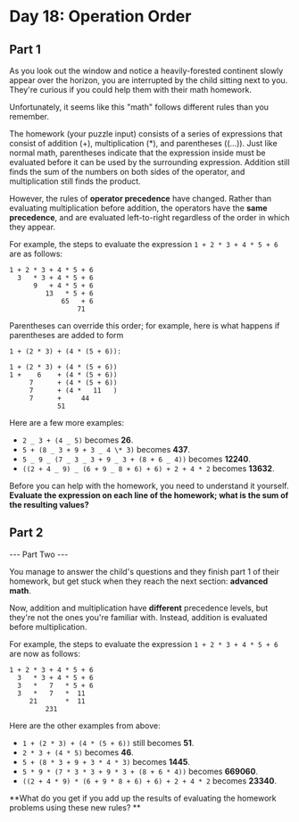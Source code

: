 # Day 18: Operation Order

## Part 1

As you look out the window and notice a heavily-forested continent slowly appear over the horizon, you are interrupted by the child sitting next to you. They're curious if you could help them with their math homework.

Unfortunately, it seems like this "math" follows different rules than you remember.

The homework (your puzzle input) consists of a series of expressions that consist of addition (+), multiplication (\*), and parentheses ((...)). Just like normal math, parentheses indicate that the expression inside must be evaluated before it can be used by the surrounding expression. Addition still finds the sum of the numbers on both sides of the operator, and multiplication still finds the product.

However, the rules of **operator precedence** have changed. Rather than evaluating multiplication before addition, the operators have the **same precedence**, and are evaluated left-to-right regardless of the order in which they appear.

For example, the steps to evaluate the expression `1 + 2 * 3 + 4 * 5 + 6` are as follows:

```text
1 + 2 * 3 + 4 * 5 + 6
  3   * 3 + 4 * 5 + 6
      9   + 4 * 5 + 6
         13   * 5 + 6
             65   + 6
                 71
```

Parentheses can override this order; for example, here is what happens if parentheses are added to form

```text
1 + (2 * 3) + (4 * (5 + 6)):

1 + (2 * 3) + (4 * (5 + 6))
1 +    6    + (4 * (5 + 6))
     7      + (4 * (5 + 6))
     7      + (4 *   11   )
     7      +     44
            51
```

Here are a few more examples:

- `2 _ 3 + (4 _ 5)` becomes **26**.
- `5 + (8 _ 3 + 9 + 3 _ 4 \* 3)` becomes **437**.
- `5 _ 9 _ (7 _ 3 _ 3 + 9 _ 3 + (8 + 6 _ 4))` becomes **12240**.
- `((2 + 4 _ 9) _ (6 + 9 _ 8 + 6) + 6) + 2 + 4 * 2` becomes **13632**.

Before you can help with the homework, you need to understand it yourself. **Evaluate the expression on each line of the homework; what is the sum of the resulting values?**

## Part 2

--- Part Two ---

You manage to answer the child's questions and they finish part 1 of their homework, but get stuck when they reach the next section: **advanced math**.

Now, addition and multiplication have **different** precedence levels, but they're not the ones you're familiar with. Instead, addition is evaluated before multiplication.

For example, the steps to evaluate the expression `1 + 2 * 3 + 4 * 5 + 6` are now as follows:

```text
1 + 2 * 3 + 4 * 5 + 6
  3   * 3 + 4 * 5 + 6
  3   *   7   * 5 + 6
  3   *   7   *  11
     21       *  11
         231
```

Here are the other examples from above:

- `1 + (2 * 3) + (4 * (5 + 6))` still becomes **51**.
- `2 * 3 + (4 * 5)` becomes **46**.
- `5 + (8 * 3 + 9 + 3 * 4 * 3)` becomes **1445**.
- `5 * 9 * (7 * 3 * 3 + 9 * 3 + (8 + 6 * 4))` becomes **669060**.
- `((2 + 4 * 9) * (6 + 9 * 8 + 6) + 6) + 2 + 4 * 2` becomes **23340**.

**What do you get if you add up the results of evaluating the homework problems using these new rules?
**
